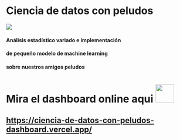 # Ciencia de datos con peludos

![](https://i.ibb.co/wCg3hpc/Captura-de-pantalla-20230115-193004.png)

#### Análisis estadístico variado e implementación 
#### de pequeño modelo de machine learning 
#### sobre nuestros amigos peludos

# Mira el dashboard online aqui <img src='https://i.ibb.co/WtTYfjf/sci-dog.png' width='50px'/>

## https://ciencia-de-datos-con-peludos-dashboard.vercel.app/
